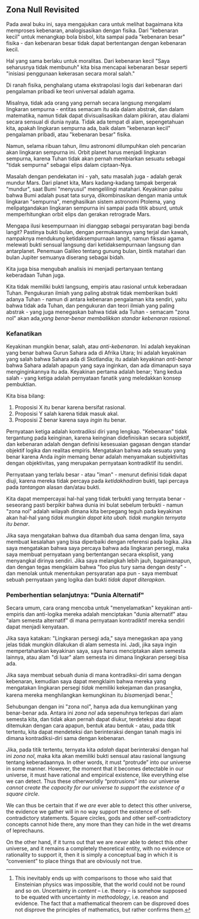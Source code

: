 ## Zona Null Revisited

Pada awal buku ini, saya mengajukan cara untuk melihat bagaimana kita memproses kebenaran, analogisasikan dengan fisika. Dari "kebenaran kecil" untuk menangkap bola bisbol, kita sampai pada "kebenaran besar" fisika - dan kebenaran besar tidak dapat bertentangan dengan kebenaran kecil.

Hal yang sama berlaku untuk moralitas. Dari kebenaran kecil "Saya seharusnya tidak membunuh" kita bisa mencapai kebenaran besar seperti "inisiasi penggunaan kekerasan secara moral salah."

Di ranah fisika, penghalang utama ekstrapolasi logis dari kebenaran dari pengalaman pribadi ke teori universal adalah agama.

Misalnya, tidak ada orang yang pernah secara langsung mengalami lingkaran sempurna - entitas semacam itu ada dalam abstrak, dan dalam matematika, namun tidak dapat divisualisasikan dalam pikiran, atau dialami secara sensual di dunia nyata. Tidak ada tempat di alam, sepengetahuan kita, apakah lingkaran sempurna ada, baik dalam "kebenaran kecil" pengalaman pribadi, atau "kebenaran besar" fisika.

Namun, selama ribuan tahun, ilmu astronomi dilumpuhkan oleh pencarian akan lingkaran sempurna ini. Orbit planet harus menjadi lingkaran sempurna, karena Tuhan tidak akan pernah membiarkan sesuatu sebagai "tidak sempurna" sebagai elips dalam ciptaan-Nya.

Masalah dengan pendekatan ini - yah, satu masalah juga - adalah gerak mundur Mars. Dari planet kita, Mars kadang-kadang tampak bergerak "mundur", saat Bumi "menyusul" mengelilingi matahari. Keyakinan palsu bahwa Bumi adalah pusat tata surya, dikombinasikan dengan mania untuk lingkaran "sempurna", menghasilkan sistem astronomi Ptolema, yang melipatgandakan lingkaran sempurna ini sampai pada titik absurd, untuk memperhitungkan orbit elips dan gerakan retrograde Mars.

Mengapa ilusi kesempurnaan ini dianggap sebagai persyaratan bagi benda langit? Pastinya bukti bulan, dengan permukaannya yang terjal dan kawah, nampaknya mendukung ketidaksempurnaan langit, namun fiksasi agama melewati bukti sensual langsung dari ketidaksempurnaan langsung dan antarplanet. Penemuan Galileo tentang gunung bulan, bintik matahari dan bulan Jupiter semuanya diserang sebagai bidah.

Kita juga bisa mengubah analisis ini menjadi pertanyaan tentang keberadaan Tuhan juga.

Kita tidak memiliki bukti langsung, empiris atau rasional untuk keberadaan Tuhan. Pengukuran ilmiah yang paling abstrak tidak memberikan bukti adanya Tuhan - namun di antara kebenaran pengalaman kita sendiri, yaitu bahwa tidak ada Tuhan, dan pengukuran dan teori ilmiah yang paling abstrak - yang juga menegaskan bahwa tidak ada Tuhan - semacam "zona nol" akan ada,*yang benar-benar membalikkan standar kebenaran rasional*.

### Kefanatikan

Keyakinan mungkin benar, salah, atau *anti-kebenaran*. Ini adalah keyakinan yang benar bahwa Gurun Sahara ada di Afrika Utara; Ini adalah keyakinan yang salah bahwa Sahara ada di Skotlandia; itu adalah keyakinan *anti-benar* bahwa Sahara adalah apapun yang saya inginkan, dan ada dimanapun saya menginginkannya itu ada. Keyakinan pertama adalah benar; Yang kedua salah - yang ketiga adalah pernyataan fanatik yang meledakkan konsep pembuktian.

Kita bisa bilang:

1. Proposisi X itu benar karena bersifat rasional.
2. Proposisi Y salah karena tidak masuk akal.
3. Proposisi Z benar karena saya *ingin* itu benar.

Pernyataan ketiga adalah kontradiksi diri yang lengkap. "Kebenaran" tidak tergantung pada keinginan, karena keinginan didefinisikan secara subjektif, dan kebenaran adalah dengan definisi kesesuaian gagasan dengan standar objektif logika dan realitas empiris. Mengatakan bahwa ada sesuatu yang benar karena Anda *ingin* memang benar adalah menyamakan subjektivitas dengan objektivitas, yang merupakan pernyataan kontradiktif itu sendiri.

Pernyataan yang terlalu besar - atau "iman" - menurut definisi tidak dapat diuji, karena mereka tidak percaya pada *ketidakhadiran* bukti, tapi percaya pada *tantangan* alasan dan/atau bukti.

Kita dapat mempercayai hal-hal yang tidak terbukti yang ternyata benar - seseorang pasti berpikir bahwa dunia ini bulat sebelum terbukti - namun "zona nol" adalah wilayah dimana kita berpegang teguh pada keyakinan akan hal-hal yang *tidak mungkin dapat kita ubah. tidak mungkin ternyata itu benar*.

Jika saya mengatakan bahwa dua ditambah dua sama dengan lima, saya membuat kesalahan yang bisa diperbaiki dengan referensi pada logika. Jika saya mengatakan bahwa saya percaya bahwa ada lingkaran persegi, maka saya membuat pernyataan yang bertentangan secara eksplisit, yang menyangkal dirinya sendiri. Jika saya melangkah lebih jauh, bagaimanapun, dan dengan tegas mengklaim bahwa "foo plus tury sama dengan desty" - dan menolak untuk menentukan persyaratan apa pun - saya membuat sebuah pernyataan yang logika dan bukti *tidak dapat diterapkan*.

### Pemberhentian selanjutnya: "Dunia Alternatif"

Secara umum, cara orang mencoba untuk "menyelamatkan" keyakinan anti-empiris dan anti-logika mereka adalah menciptakan "dunia alternatif" atau "alam semesta alternatif" di mana pernyataan kontradiktif mereka sendiri dapat menjadi kenyataan.

Jika saya katakan: "Lingkaran persegi ada," saya menegaskan apa yang jelas tidak mungkin dilakukan di alam semesta ini. Jadi, jika saya ingin mempertahankan keyakinan saya, saya harus menciptakan alam semesta lainnya, atau alam "di luar" alam semesta ini dimana lingkaran persegi bisa ada.

Jika saya membuat sebuah dunia di mana kontradiksi-diri sama dengan kebenaran, kemudian saya dapat mengklaim bahwa mereka yang mengatakan lingkaran persegi *tidak* memiliki kekejaman dan prasangka, karena mereka menghilangkan kemungkinan itu *bisa*menjadi benar.[^1]

Sehubungan dengan ini "zona nol", hanya ada dua kemungkinan yang benar-benar ada. Antara ini *zona nol* ada sepenuhnya terlepas dari alam semesta kita, dan tidak akan pernah dapat diukur, terdeteksi atau dapat ditemukan dengan cara apapun, bentuk atau bentuk - atau, pada titik tertentu, kita dapat mendeteksi dan berinteraksi dengan tanah magis ini dimana kontradiksi-diri sama dengan kebenaran.

Jika, pada titik tertentu, ternyata kita *adalah* dapat berinteraksi dengan hal ini *zona nol*, maka kita akan memiliki bukti sensual atau rasional langsung tentang keberadaannya. In other words, it must “protrude” into our universe in some manner. However, the moment that it becomes detectable in our universe, it must have rational and empirical existence, like everything else we can detect. Thus these otherworldly “protrusions” into our universe *cannot create the capacity for our universe to support the existence of a square circle*.

We can thus be certain that if we *are* ever able to detect this other universe, the evidence we gather will in no way support the existence of self-contradictory statements. Square circles, gods and other self-contradictory concepts cannot hide there, any more than they can hide in the wet dreams of leprechauns.

On the other hand, if it turns out that we are *never* able to detect this other universe, and it remains a completely theoretical entity, with no evidence or rationality to support it, then it is simply a conceptual bag in which it is “convenient” to place things that are obviously not true.

[^1]: This inevitably ends up with comparisons to those who said that Einsteinian physics was impossible, that the world could not be round and so on. Uncertainty in *content* – i.e. theory – is somehow supposed to be equated with uncertainty in *methodology*, i.e. reason and evidence. The fact that a mathematical theorem can be disproved does not disprove the principles of mathematics, but rather confirms them.